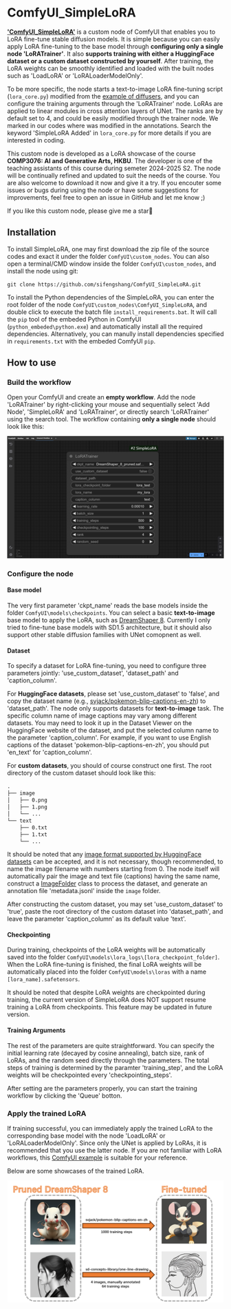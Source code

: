 # ComfyUI_SimpleLoRA

**<u>'ComfyUI_SimpleLoRA'</u>** is a custom node of ComfyUI that enables you to LoRA fine-tune stable diffusion models. It is simple because you can easily apply LoRA fine-tuning to the base model through **configuring only a single node 'LoRATrainer'**. It also **supports training with either a HuggingFace dataset or a custom dataset constructed by yourself**. After training, the LoRA weights can be smoothly identified and loaded with the built nodes such as 'LoadLoRA' or 'LoRALoaderModelOnly'.

To be more specific, the node starts a text-to-image LoRA fine-tuning script (`lora_core.py`) modified from the [example of diffusers](https://github.com/huggingface/diffusers/blob/main/examples/text_to_image/train_text_to_image_lora.py), and you can configure the training arguments through the 'LoRATrainer' node. LoRAs are applied to linear modules in cross attention layers of UNet. The ranks are by default set to 4, and could be easily modified through the trainer node. We marked in our codes where was modified in the annotations. Search the keyword 'SimpleLoRA Added' in `lora_core.py` for more details if you are interested in coding.

This custom node is developed as a LoRA showcase of the course **COMP3076: AI and Generative Arts, HKBU**. The developer is one of the teaching assistants of this course during semeter 2024-2025 S2. The node will be continually refined and updated to suit the needs of the course. You are also welcome to download it now and give it a try. If you encouter some issues or bugs during using the node or have some suggestions for improvements, feel free to open an issue in GitHub and let me know ;)

If you like this custom node, please give me a star🤗

## Installation

To install SimpleLoRA, one may first download the zip file of the source codes and exact it under the folder `ComfyUI\custom_nodes`. You can also open a terminal/CMD window inside the folder `ComfyUI\custom_nodes`, and install the node using git:

```shell
git clone https://github.com/sifengshang/ComfyUI_SimpleLoRA.git
```

To install the Python dependencies of the SimpleLoRA, you can enter the root folder of the node `ComfyUI\custom_nodes\ComfyUI_SimpleLoRA`, and double click to execute the batch file `install_requirements.bat`. It will call the `pip` tool of the embeded Python in ComfyUI (`python_embeded\python.exe`) and automatically install all the required dependencies. Alternatively, you can manully install dependencies specified in `requirements.txt` with the embeded ComfyUI `pip`.

## How to use

### Build the workflow

Open your ComfyUI and create an **empty workflow**. Add the node 'LoRATrainer' by right-clicking your mouse and sequentially select 'Add Node', 'SimpleLoRA' and 'LoRATrainer', or directly search 'LoRATrainer' using the search tool. The workflow containing **only a single node** should look like this:

![](https://github.com/sifengshang/ComfyUI_SimpleLoRA/blob/main/figures/workflow.jpg)

### Configure the node

#### Base model

The very first parameter 'ckpt_name' reads the base models inside the folder `ComfyUI\models\checkpoints`. You can select a basic **text-to-image** base model to apply the LoRA, such as [DreamShaper 8](https://huggingface.co/Lykon/DreamShaper/tree/main). Currently I only tried to fine-tune base models with SD1.5 architecture, but it should also support other stable diffusion families with UNet comopnent as well.

#### Dataset

To specify a dataset for LoRA fine-tuning, you need to configure three parameters jointly: 'use_custom_dataset', 'dataset_path' and 'caption_column'.

For **HuggingFace datasets**, please set 'use_custom_dataset' to 'false', and copy the dataset name (e.g., [svjack/pokemon-blip-captions-en-zh](https://huggingface.co/datasets/svjack/pokemon-blip-captions-en-zh)) to 'dataset_path'. The node only supports datasets for **text-to-image** task. The specific column name of image captions may vary among different datasets. You may need to look it up in the Dataset Viewer on the HuggingFace website of the dataset, and put the selected column name to the parameter 'caption_column'. For example, if you want to use English captions of the dataset 'pokemon-blip-captions-en-zh', you should put 'en_text' for 'caption_column'.

For **custom datasets**, you should of course construct one first. The root directory of the custom dataset should look like this:

```
.
├── image
│   ├── 0.png
│   ├── 1.png
│   └── ...
└── text
    ├── 0.txt
    ├── 1.txt
    └── ...
```

It should be noted that any [image format supported by HuggingFace datasets](https://github.com/huggingface/datasets/blob/main/src/datasets/packaged_modules/imagefolder/imagefolder.py#L40) can be accepted, and it is not necessary, though recommended, to name the image filename with numbers starting from 0. The node itself will automatically pair the image and text file (captions) having the same name, construct a [ImageFolder](https://huggingface.co/docs/datasets/v2.4.0/en/image_load#imagefolder) class to process the dataset, and generate an annotation file 'metadata.jsonl' inside the `image` folder.

After constructing the custom dataset, you may set 'use_custom_dataset' to 'true', paste the root directory of the custom dataset into 'dataset_path', and leave the parameter 'caption_column' as its default value 'text'.

#### Checkpointing

During training, checkpoints of the LoRA weights will be automatically saved into the folder `ComfyUI\models\lora_logs\[lora_checkpoint_folder]`. When the LoRA fine-tuning is finished, the final LoRA weights will be automatically placed into the folder `ComfyUI\models\loras` with a name `[lora_name].safetensors`.

It should be noted that despite LoRA weights are checkpointed during training, the current version of SimpleLoRA does NOT support resume training a LoRA from checkpoints. This feature may be updated in future version.

#### Training Arguments

The rest of the parameters are quite straightforward. You can specify the initial learning rate (decayed by cosine annealing), batch size, rank of LoRAs, and the random seed directly through the parameters. The total steps of training is determined by the paramter 'training_step', and the LoRA weights will be checkpointed every 'checkpointing_steps'.

After setting are the parameters properly, you can start the training workflow by clicking the 'Queue' botton. 

### Apply the trained LoRA

If training successful, you can immediately apply the trained LoRA to the corresponding base model with the node 'LoadLoRA' or 'LoRALoaderModelOnly'. Since only the UNet is applied by LoRAs, it is recommended that you use the latter node. If you are not familiar with LoRA workflows, this [ComfyUI example](https://comfyanonymous.github.io/ComfyUI_examples/lora/) is suitable for your reference.

Below are some showcases of the trained LoRA.

![](https://github.com/sifengshang/ComfyUI_SimpleLoRA/blob/main/figures/showcases.jpg)







